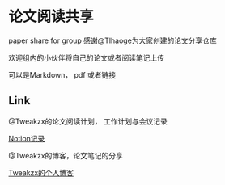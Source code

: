 # 论文阅读共享
paper share for group
感谢@Tlhaoge为大家创建的论文分享仓库

欢迎组内的小伙伴将自己的论文或者阅读笔记上传

可以是Markdown， pdf 或者链接


## Link
@Tweakzx的论文阅读计划， 工作计划与会议记录

[Notion记录](https://tweakzx.notion.site/tkestack-gpu-b2f71733f9ab4ac69562b0fe94998b27)

@Tweakzx的博客，论文笔记的分享

[Tweakzx的个人博客](https://tweakzx.github.io/)
